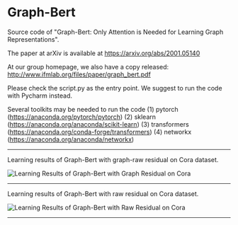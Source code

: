 # Graph-Bert
Source code of "Graph-Bert: Only Attention is Needed for Learning Graph Representations". 

The paper at arXiv is available at https://arxiv.org/abs/2001.05140

At our group homepage, we also have a copy released: http://www.ifmlab.org/files/paper/graph_bert.pdf

Please check the script.py as the entry point. We suggest to run the code with Pycharm instead.

Several toolkits may be needed to run the code
(1) pytorch (https://anaconda.org/pytorch/pytorch)
(2) sklearn (https://anaconda.org/anaconda/scikit-learn) 
(3) transformers (https://anaconda.org/conda-forge/transformers) 
(4) networkx (https://anaconda.org/anaconda/networkx) 

************************************************************************************************

Learning results of Graph-Bert with graph-raw residual on Cora dataset.

![Learning Results of Graph-Bert with Graph Residual on Cora](./cora_graph_residual_k_7.png)


************************************************************************************************

Learning results of Graph-Bert with raw residual on Cora dataset.

![Learning Results of Graph-Bert with Raw Residual on Cora](./cora_raw_residual_k_7.png)

************************************************************************************************
